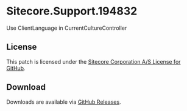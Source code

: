 # Sitecore.Support.194832
Use ClientLanguage in CurrentCultureController

## License  
This patch is licensed under the [Sitecore Corporation A/S License for GitHub](https://github.com/sitecoresupport/Sitecore.Support.194832/blob/master/LICENSE).  

## Download  
Downloads are available via [GitHub Releases](https://github.com/sitecoresupport/Sitecore.Support.194832/releases).  
